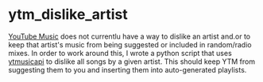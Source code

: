 # ytm_dislike_artist

[YouTube Music](https://music.youtube.com) does not currentlu have a way to dislike an artist and.or to keep that artist's music from being suggested or included in random/radio mixes.
In order to work around this, I wrote a python script that uses [ytmusicapi](https://github.com/sigma67/ytmusicapi) to dislike all songs by a given artist.  This should keep YTM from suggesting them to you and inserting them into auto-generated playlists.
